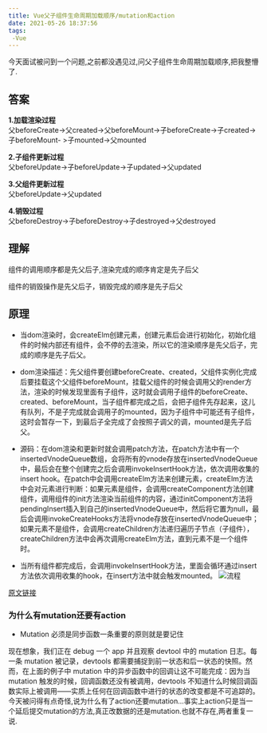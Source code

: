 ```yaml
---
title: Vue父子组件生命周期加载顺序/mutation和action
date: 2021-05-26 18:37:56
tags:
 -Vue
---
```

今天面试被问到一个问题,之前都没遇见过,问父子组件生命周期加载顺序,把我整懵了. 
## 答案 
**1.加载渲染过程**  
父beforeCreate->父created->父beforeMount->子beforeCreate->子created->子beforeMount- >子mounted->父mounted

**2.子组件更新过程**  
父beforeUpdate->子beforeUpdate->子updated->父updated

**3.父组件更新过程**  
父beforeUpdate->父updated

**4.销毁过程**  
父beforeDestroy->子beforeDestroy->子destroyed->父destroyed

## 理解  
组件的调用顺序都是先父后子,渲染完成的顺序肯定是先子后父

组件的销毁操作是先父后子，销毁完成的顺序是先子后父
## 原理
* 当dom渲染时，会createElm创建元素，创建元素后会进行初始化，初始化组件的时候内部还有组件，会不停的去渲染，所以它的渲染顺序是先父后子，完成的顺序是先子后父。

* dom渲染描述：先父组件要创建beforeCreate、created，父组件实例化完成后要挂载这个父组件beforeMount，挂载父组件的时候会调用父的render方法，渲染的时候发现里面有子组件，这时就会调用子组件的beforeCreate、created、beforeMount，当子组件都完成之后，会把子组件先存起来，这儿有队列，不是子完成就会调用子的mounted，因为子组件中可能还有子组件，这时会暂存一下，到最后子全完成了会按照子调父的调，mounted是先子后父。

* 源码：在dom渲染和更新时就会调用patch方法，在patch方法中有一个insertedVnodeQueue数组，会将所有的vnode存放在insertedVnodeQueue中，最后会在整个创建完之后会调用invokeInsertHook方法，依次调用收集的insert hook。在patch中会调用createElm方法来创建元素，createElm方法中会对元素进行判断：如果元素是组件，会调用createComponent方法创建组件，调用组件的init方法渲染当前组件的内容，通过initComponent方法将pendingInsert插入到自己的insertedVnodeQueue中，然后将它置为null，最后会调用invokeCreateHooks方法将vnode存放在insertedVnodeQueue中；如果元素不是组件，会调用createChildren方法递归遍历子节点（子组件），createChildren方法中会再次调用createElm方法，直到元素不是一个组件时。

* 当所有组件都完成后，会调用invokeInsertHook方法，里面会循环通过insert方法依次调用收集的hook，在insert方法中就会触发mounted。
![流程](https://img-blog.csdnimg.cn/20200903160917803.png?x-oss-process=image/watermark,type_ZmFuZ3poZW5naGVpdGk,shadow_10,text_aHR0cHM6Ly9ibG9nLmNzZG4ubmV0L3FxXzQyMDcyMDg2,size_16,color_FFFFFF,t_70)

[原文链接](https://blog.csdn.net/qq_42072086/article/details/108385632)
### 为什么有mutation还要有action
* Mutation 必须是同步函数一条重要的原则就是要记住 

现在想象，我们正在 debug 一个 app 并且观察 devtool 中的 mutation 日志。每一条 mutation 被记录，devtools 都需要捕捉到前一状态和后一状态的快照。然而，在上面的例子中 mutation 中的异步函数中的回调让这不可能完成：因为当 mutation 触发的时候，回调函数还没有被调用，devtools 不知道什么时候回调函数实际上被调用——实质上任何在回调函数中进行的状态的改变都是不可追踪的。
今天被问得有点奇怪,说为什么有了action还要mutation...事实上action只是当一个延后提交mutation的方法,真正改数据的还是mutation.也就不存在,两者重复一说.